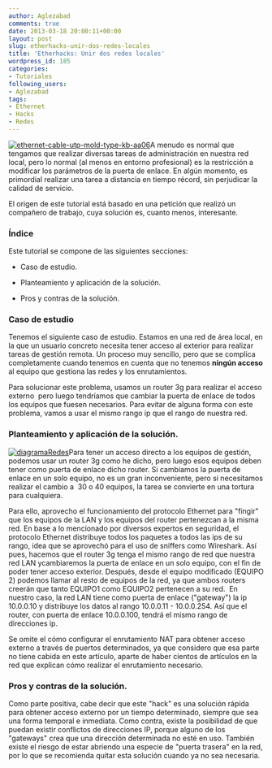 ```yaml
---
author: Aglezabad
comments: true
date: 2013-03-18 20:00:11+00:00
layout: post
slug: etherhacks-unir-dos-redes-locales
title: 'Etherhacks: Unir dos redes locales'
wordpress_id: 185
categories:
- Tutoriales
following_users:
- Aglezabad
tags:
- Ethernet
- Hacks
- Redes
---
```


[![ethernet-cable-utp-mold-type-kb-aa06](http://www.univunix.com/wp-content/uploads/ethernet-cable-utp-mold-type-kb-aa06-e1362690396731-300x259.jpg)](http://www.univunix.com/wp-content/uploads/ethernet-cable-utp-mold-type-kb-aa06.jpg)A menudo es normal que tengamos que realizar diversas tareas de administración en nuestra red local, pero lo normal (al menos en entorno profesional) es la restricción a modificar los parámetros de la puerta de enlace. En algún momento, es primordial realizar una tarea a distancia en tiempo récord, sin perjudicar la calidad de servicio.

El origen de este tutorial está basado en una petición que realizó un compañero de trabajo, cuya solución es, cuanto menos, interesante.


### Índice


Este tutorial se compone de las siguientes secciones:



	
  * Caso de estudio.

	
  * Planteamiento y aplicación de la solución.

	
  * Pros y contras de la solución.




### Caso de estudio


Tenemos el siguiente caso de estudio. Estamos en una red de área local, en la que un usuario concreto necesita tener acceso al exterior para realizar tareas de gestión remota. Un proceso muy sencillo, pero que se complica completamente cuando tenemos en cuenta que no tenemos **ningún acceso** al equipo que gestiona las redes y los enrutamientos.

Para solucionar este problema, usamos un router 3g para realizar el acceso externo  pero luego tendríamos que cambiar la puerta de enlace de todos los equipos que fuesen necesarios. Para evitar de alguna forma con este problema, vamos a usar el mismo rango ip que el rango de nuestra red.


### Planteamiento y aplicación de la solución.


[![diagramaRedes](http://www.univunix.com/wp-content/uploads/diagramaRedes-212x300.png)](http://www.univunix.com/wp-content/uploads/diagramaRedes.png)Para tener un acceso directo a los equipos de gestión, podemos usar un router 3g como he dicho, pero luego esos equipos deben tener como puerta de enlace dicho router. Si cambiamos la puerta de enlace en un solo equipo, no es un gran inconveniente, pero si necesitamos realizar el cambio a  30 o 40 equipos, la tarea se convierte en una tortura para cualquiera.

Para ello, aprovecho el funcionamiento del protocolo Ethernet para "fingir" que los equipos de la LAN y los equipos del router pertenezcan a la misma red. En base a lo mencionado por diversos expertos en seguridad, el protocolo Ethernet distribuye todos los paquetes a todos las ips de su rango, idea que se aprovechó para el uso de sniffers como Wireshark. Así pues, hacemos que el router 3g tenga el mismo rango de red que nuestra red LAN ycambiaremos la puerta de enlace en un solo equipo, con el fin de poder tener acceso exterior. Después, desde el equipo modificado (EQUIPO 2) podemos llamar al resto de equipos de la red, ya que ambos routers creerán que tanto EQUIPO1 como EQUIPO2 pertenecen a su red.  En nuestro caso, la red LAN tiene como puerta de enlace ("gateway") la ip 10.0.0.10 y distribuye los datos al rango 10.0.0.11 - 10.0.0.254. Así que el router, con puerta de enlace 10.0.0.100, tendrá el mismo rango de direcciones ip.

Se omite el cómo configurar el enrutamiento NAT para obtener acceso externo a través de puertos determinados, ya que considero que esa parte no tiene cabida en este artículo, aparte de haber cientos de artículos en la red que explican cómo realizar el enrutamiento necesario.






### Pros y contras de la solución.


Como parte positiva, cabe decir que este "hack" es una solución rápida para obtener acceso externo por un tiempo determinado, siempre que sea una forma temporal e inmediata. Como contra, existe la posibilidad de que puedan existir conflictos de direcciones IP, porque alguno de los "gateways" crea que una dirección determinada no esté en uso. También existe el riesgo de estar abriendo una especie de "puerta trasera" en la red, por lo que se recomienda quitar esta solución cuando ya no sea necesaria.


